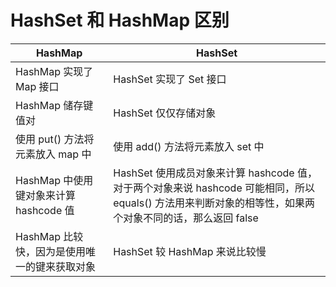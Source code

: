 # HashSet 和 HashMap 区别

| HashMap                                      | HashSet                                                      |
| -------------------------------------------- | ------------------------------------------------------------ |
| HashMap 实现了 Map 接口                      | HashSet 实现了 Set 接口                                      |
| HashMap 储存键值对                           | HashSet 仅仅存储对象                                         |
| 使用 put() 方法将元素放入 map 中             | 使用 add() 方法将元素放入 set 中                             |
| HashMap 中使用键对象来计算 hashcode 值       | HashSet 使用成员对象来计算 hashcode 值，对于两个对象来说 hashcode 可能相同，所以 equals() 方法用来判断对象的相等性，如果两个对象不同的话，那么返回 false |
| HashMap 比较快，因为是使用唯一的键来获取对象 | HashSet 较 HashMap 来说比较慢                                |

